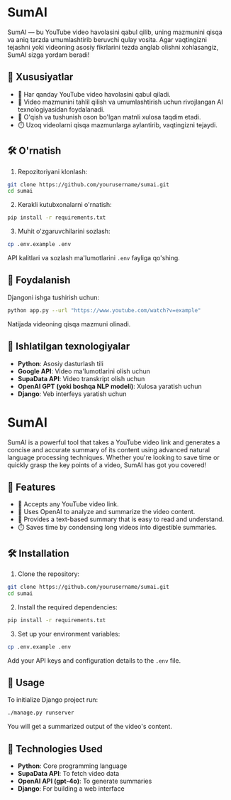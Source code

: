 # SumAI

SumAI — bu YouTube video havolasini qabul qilib, uning mazmunini qisqa va aniq tarzda umumlashtirib beruvchi qulay vosita. Agar vaqtingizni tejashni yoki videoning asosiy fikrlarini tezda anglab olishni xohlasangiz, SumAI sizga yordam beradi!

## 🚀 Xususiyatlar

- 🎥 Har qanday YouTube video havolasini qabul qiladi.
- 🧠 Video mazmunini tahlil qilish va umumlashtirish uchun rivojlangan AI texnologiyasidan foydalanadi.
- 📄 O'qish va tushunish oson bo'lgan matnli xulosa taqdim etadi.
- ⏱️ Uzoq videolarni qisqa mazmunlarga aylantirib, vaqtingizni tejaydi.

## 🛠️ O'rnatish

1. Repozitoriyani klonlash:

```bash
git clone https://github.com/yourusername/sumai.git
cd sumai
```

2. Kerakli kutubxonalarni o'rnatish:

```bash
pip install -r requirements.txt
```

3. Muhit o'zgaruvchilarini sozlash:

```bash
cp .env.example .env
```

API kalitlari va sozlash ma'lumotlarini `.env` fayliga qo'shing.

## 🚦 Foydalanish

Djangoni ishga tushirish uchun:

```bash
python app.py --url "https://www.youtube.com/watch?v=example"
```

Natijada videoning qisqa mazmuni olinadi.

## 🧰 Ishlatilgan texnologiyalar

- **Python**: Asosiy dasturlash tili
- **Google API**: Video ma'lumotlarini olish uchun
- **SupaData API**: Video transkript olish uchun
- **OpenAI GPT (yoki boshqa NLP modeli)**: Xulosa yaratish uchun
- **Django**: Veb interfeys yaratish uchun


# SumAI

SumAI is a powerful tool that takes a YouTube video link and generates a concise and accurate summary of its content using advanced natural language processing techniques. Whether you're looking to save time or quickly grasp the key points of a video, SumAI has got you covered!

## 🚀 Features

- 🎥 Accepts any YouTube video link.
- 🧠 Uses OpenAI to analyze and summarize the video content.
- 📄 Provides a text-based summary that is easy to read and understand.
- ⏱️ Saves time by condensing long videos into digestible summaries.

## 🛠️ Installation

1. Clone the repository:

```bash
git clone https://github.com/yourusername/sumai.git
cd sumai
```

2. Install the required dependencies:

```bash
pip install -r requirements.txt
```

3. Set up your environment variables:

```bash
cp .env.example .env
```

Add your API keys and configuration details to the `.env` file.

## 🚦 Usage

To initialize Django project run:

```bash
./manage.py runserver
```

You will get a summarized output of the video's content.

## 🧰 Technologies Used

- **Python**: Core programming language
- **SupaData API**: To fetch video data
- **OpenAI API (gpt-4o)**: To generate summaries
- **Django**: For building a web interface
